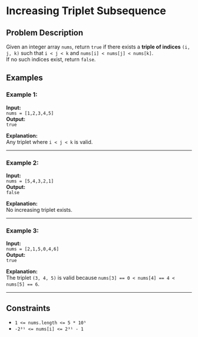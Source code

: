 # Increasing Triplet Subsequence

## Problem Description

Given an integer array `nums`, return `true` if there exists a **triple of indices** `(i, j, k)` such that `i < j < k` and `nums[i] < nums[j] < nums[k]`.  
If no such indices exist, return `false`.

## Examples

### Example 1:
**Input:**  
`nums = [1,2,3,4,5]`  
**Output:**  
`true`  

**Explanation:**  
Any triplet where `i < j < k` is valid.

---

### Example 2:
**Input:**  
`nums = [5,4,3,2,1]`  
**Output:**  
`false`  

**Explanation:**  
No increasing triplet exists.

---

### Example 3:
**Input:**  
`nums = [2,1,5,0,4,6]`  
**Output:**  
`true`  

**Explanation:**  
The triplet `(3, 4, 5)` is valid because `nums[3] == 0 < nums[4] == 4 < nums[5] == 6`.

---

## Constraints
- `1 <= nums.length <= 5 * 10⁵`
- `-2³¹ <= nums[i] <= 2³¹ - 1`
